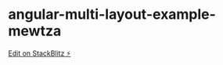 # angular-multi-layout-example-mewtza

[Edit on StackBlitz ⚡️](https://stackblitz.com/edit/angular-multi-layout-example-mewtza)